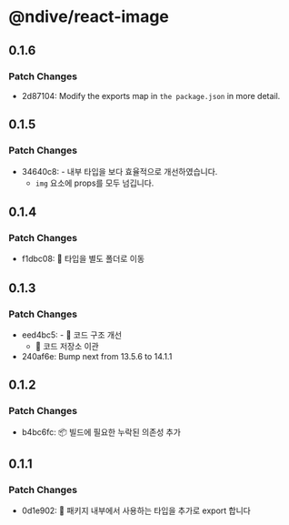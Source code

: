 # @ndive/react-image

## 0.1.6

### Patch Changes

- 2d87104: Modify the exports map in `the package.json` in more detail.

## 0.1.5

### Patch Changes

- 34640c8: - 내부 타입을 보다 효율적으로 개선하였습니다.
  - `img` 요소에 props를 모두 넘깁니다.

## 0.1.4

### Patch Changes

- f1dbc08: 🚚 타입을 별도 폴더로 이동

## 0.1.3

### Patch Changes

- eed4bc5: - 🔧 코드 구조 개선
  - 🚚 코드 저장소 이관
- 240af6e: Bump next from 13.5.6 to 14.1.1

## 0.1.2

### Patch Changes

- b4bc6fc: :package: 빌드에 필요한 누락된 의존성 추가

## 0.1.1

### Patch Changes

- 0d1e902: 📝 패키지 내부에서 사용하는 타입을 추가로 export 합니다
